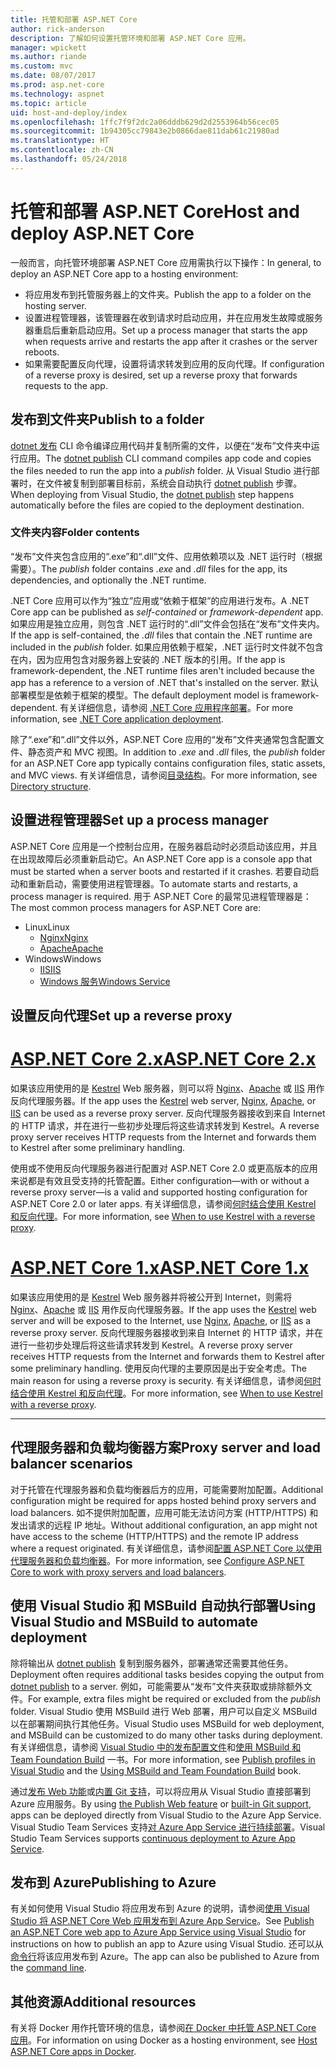 ```yaml
---
title: 托管和部署 ASP.NET Core
author: rick-anderson
description: 了解如何设置托管环境和部署 ASP.NET Core 应用。
manager: wpickett
ms.author: riande
ms.custom: mvc
ms.date: 08/07/2017
ms.prod: asp.net-core
ms.technology: aspnet
ms.topic: article
uid: host-and-deploy/index
ms.openlocfilehash: 1ffc7f9f2dc2a06dddb629d2d2553964b56cec05
ms.sourcegitcommit: 1b94305cc79843e2b0866dae811dab61c21980ad
ms.translationtype: HT
ms.contentlocale: zh-CN
ms.lasthandoff: 05/24/2018
---
```

# <a name="host-and-deploy-aspnet-core"></a><span data-ttu-id="9f21c-103">托管和部署 ASP.NET Core</span><span class="sxs-lookup"><span data-stu-id="9f21c-103">Host and deploy ASP.NET Core</span></span>

<span data-ttu-id="9f21c-104">一般而言，向托管环境部署 ASP.NET Core 应用需执行以下操作：</span><span class="sxs-lookup"><span data-stu-id="9f21c-104">In general, to deploy an ASP.NET Core app to a hosting environment:</span></span>

* <span data-ttu-id="9f21c-105">将应用发布到托管服务器上的文件夹。</span><span class="sxs-lookup"><span data-stu-id="9f21c-105">Publish the app to a folder on the hosting server.</span></span>
* <span data-ttu-id="9f21c-106">设置进程管理器，该管理器在收到请求时启动应用，并在应用发生故障或服务器重启后重新启动应用。</span><span class="sxs-lookup"><span data-stu-id="9f21c-106">Set up a process manager that starts the app when requests arrive and restarts the app after it crashes or the server reboots.</span></span>
* <span data-ttu-id="9f21c-107">如果需要配置反向代理，设置将请求转发到应用的反向代理。</span><span class="sxs-lookup"><span data-stu-id="9f21c-107">If configuration of a reverse proxy is desired, set up a reverse proxy that forwards requests to the app.</span></span>

## <a name="publish-to-a-folder"></a><span data-ttu-id="9f21c-108">发布到文件夹</span><span class="sxs-lookup"><span data-stu-id="9f21c-108">Publish to a folder</span></span>

<span data-ttu-id="9f21c-109">[dotnet 发布](/dotnet/articles/core/tools/dotnet-publish) CLI 命令编译应用代码并复制所需的文件，以便在“发布”文件夹中运行应用。</span><span class="sxs-lookup"><span data-stu-id="9f21c-109">The [dotnet publish](/dotnet/articles/core/tools/dotnet-publish) CLI command compiles app code and copies the files needed to run the app into a *publish* folder.</span></span> <span data-ttu-id="9f21c-110">从 Visual Studio 进行部署时，在文件被复制到部署目标前，系统会自动执行 [dotnet publish](/dotnet/core/tools/dotnet-publish) 步骤。</span><span class="sxs-lookup"><span data-stu-id="9f21c-110">When deploying from Visual Studio, the [dotnet publish](/dotnet/core/tools/dotnet-publish) step happens automatically before the files are copied to the deployment destination.</span></span>

### <a name="folder-contents"></a><span data-ttu-id="9f21c-111">文件夹内容</span><span class="sxs-lookup"><span data-stu-id="9f21c-111">Folder contents</span></span>

<span data-ttu-id="9f21c-112">“发布”文件夹包含应用的“.exe”和“.dll”文件、应用依赖项以及 .NET 运行时（根据需要）。</span><span class="sxs-lookup"><span data-stu-id="9f21c-112">The *publish* folder contains *.exe* and *.dll* files for the app, its dependencies, and optionally the .NET runtime.</span></span>

<span data-ttu-id="9f21c-113">.NET Core 应用可以作为“独立”应用或“依赖于框架”的应用进行发布。</span><span class="sxs-lookup"><span data-stu-id="9f21c-113">A .NET Core app can be published as *self-contained* or *framework-dependent* app.</span></span> <span data-ttu-id="9f21c-114">如果应用是独立应用，则包含 .NET 运行时的“.dll”文件会包括在“发布”文件夹内。</span><span class="sxs-lookup"><span data-stu-id="9f21c-114">If the app is self-contained, the *.dll* files that contain the .NET runtime are included in the *publish* folder.</span></span> <span data-ttu-id="9f21c-115">如果应用依赖于框架，.NET 运行时文件就不包含在内，因为应用包含对服务器上安装的 .NET 版本的引用。</span><span class="sxs-lookup"><span data-stu-id="9f21c-115">If the app is framework-dependent, the .NET runtime files aren't included because the app has a reference to a version of .NET that's installed on the server.</span></span> <span data-ttu-id="9f21c-116">默认部署模型是依赖于框架的模型。</span><span class="sxs-lookup"><span data-stu-id="9f21c-116">The default deployment model is framework-dependent.</span></span> <span data-ttu-id="9f21c-117">有关详细信息，请参阅 [.NET Core 应用程序部署](/dotnet/articles/core/deploying/index)。</span><span class="sxs-lookup"><span data-stu-id="9f21c-117">For more information, see [.NET Core application deployment](/dotnet/articles/core/deploying/index).</span></span>

<span data-ttu-id="9f21c-118">除了“.exe”和“.dll”文件以外，ASP.NET Core 应用的“发布”文件夹通常包含配置文件、静态资产和 MVC 视图。</span><span class="sxs-lookup"><span data-stu-id="9f21c-118">In addition to *.exe* and *.dll* files, the *publish* folder for an ASP.NET Core app typically contains configuration files, static assets, and MVC views.</span></span> <span data-ttu-id="9f21c-119">有关详细信息，请参阅[目录结构](xref:host-and-deploy/directory-structure)。</span><span class="sxs-lookup"><span data-stu-id="9f21c-119">For more information, see [Directory structure](xref:host-and-deploy/directory-structure).</span></span>

## <a name="set-up-a-process-manager"></a><span data-ttu-id="9f21c-120">设置进程管理器</span><span class="sxs-lookup"><span data-stu-id="9f21c-120">Set up a process manager</span></span>

<span data-ttu-id="9f21c-121">ASP.NET Core 应用是一个控制台应用，在服务器启动时必须启动该应用，并且在出现故障后必须重新启动它。</span><span class="sxs-lookup"><span data-stu-id="9f21c-121">An ASP.NET Core app is a console app that must be started when a server boots and restarted if it crashes.</span></span> <span data-ttu-id="9f21c-122">若要自动启动和重新启动，需要使用进程管理器。</span><span class="sxs-lookup"><span data-stu-id="9f21c-122">To automate starts and restarts, a process manager is required.</span></span> <span data-ttu-id="9f21c-123">用于 ASP.NET Core 的最常见进程管理器是：</span><span class="sxs-lookup"><span data-stu-id="9f21c-123">The most common process managers for ASP.NET Core are:</span></span>

* <span data-ttu-id="9f21c-124">Linux</span><span class="sxs-lookup"><span data-stu-id="9f21c-124">Linux</span></span>
  * [<span data-ttu-id="9f21c-125">Nginx</span><span class="sxs-lookup"><span data-stu-id="9f21c-125">Nginx</span></span>](xref:host-and-deploy/linux-nginx)
  * [<span data-ttu-id="9f21c-126">Apache</span><span class="sxs-lookup"><span data-stu-id="9f21c-126">Apache</span></span>](xref:host-and-deploy/linux-apache)
* <span data-ttu-id="9f21c-127">Windows</span><span class="sxs-lookup"><span data-stu-id="9f21c-127">Windows</span></span>
  * [<span data-ttu-id="9f21c-128">IIS</span><span class="sxs-lookup"><span data-stu-id="9f21c-128">IIS</span></span>](xref:host-and-deploy/iis/index)
  * [<span data-ttu-id="9f21c-129">Windows 服务</span><span class="sxs-lookup"><span data-stu-id="9f21c-129">Windows Service</span></span>](xref:host-and-deploy/windows-service)

## <a name="set-up-a-reverse-proxy"></a><span data-ttu-id="9f21c-130">设置反向代理</span><span class="sxs-lookup"><span data-stu-id="9f21c-130">Set up a reverse proxy</span></span>

# <a name="aspnet-core-2xtabaspnetcore2x"></a>[<span data-ttu-id="9f21c-131">ASP.NET Core 2.x</span><span class="sxs-lookup"><span data-stu-id="9f21c-131">ASP.NET Core 2.x</span></span>](#tab/aspnetcore2x)

<span data-ttu-id="9f21c-132">如果该应用使用的是 [Kestrel](xref:fundamentals/servers/kestrel) Web 服务器，则可以将 [Nginx](xref:host-and-deploy/linux-nginx)、[Apache](xref:host-and-deploy/linux-apache) 或 [IIS](xref:host-and-deploy/iis/index) 用作反向代理服务器。</span><span class="sxs-lookup"><span data-stu-id="9f21c-132">If the app uses the [Kestrel](xref:fundamentals/servers/kestrel) web server, [Nginx](xref:host-and-deploy/linux-nginx), [Apache](xref:host-and-deploy/linux-apache), or [IIS](xref:host-and-deploy/iis/index) can be used as a reverse proxy server.</span></span> <span data-ttu-id="9f21c-133">反向代理服务器接收到来自 Internet 的 HTTP 请求，并在进行一些初步处理后将这些请求转发到 Kestrel。</span><span class="sxs-lookup"><span data-stu-id="9f21c-133">A reverse proxy server receives HTTP requests from the Internet and forwards them to Kestrel after some preliminary handling.</span></span>

<span data-ttu-id="9f21c-134">使用或不使用反向代理服务器进行配置对 ASP.NET Core 2.0 或更高版本的应用来说都是有效且受支持的托管配置。</span><span class="sxs-lookup"><span data-stu-id="9f21c-134">Either configuration&mdash;with or without a reverse proxy server&mdash;is a valid and supported hosting configuration for ASP.NET Core 2.0 or later apps.</span></span> <span data-ttu-id="9f21c-135">有关详细信息，请参阅[何时结合使用 Kestrel 和反向代理](xref:fundamentals/servers/kestrel#when-to-use-kestrel-with-a-reverse-proxy)。</span><span class="sxs-lookup"><span data-stu-id="9f21c-135">For more information, see [When to use Kestrel with a reverse proxy](xref:fundamentals/servers/kestrel#when-to-use-kestrel-with-a-reverse-proxy).</span></span>

# <a name="aspnet-core-1xtabaspnetcore1x"></a>[<span data-ttu-id="9f21c-136">ASP.NET Core 1.x</span><span class="sxs-lookup"><span data-stu-id="9f21c-136">ASP.NET Core 1.x</span></span>](#tab/aspnetcore1x)

<span data-ttu-id="9f21c-137">如果该应用使用的是 [Kestrel](xref:fundamentals/servers/kestrel) Web 服务器并将被公开到 Internet，则需将 [Nginx](xref:host-and-deploy/linux-nginx)、[Apache](xref:host-and-deploy/linux-apache) 或 [IIS](xref:host-and-deploy/iis/index) 用作反向代理服务器。</span><span class="sxs-lookup"><span data-stu-id="9f21c-137">If the app uses the [Kestrel](xref:fundamentals/servers/kestrel) web server and will be exposed to the Internet, use [Nginx](xref:host-and-deploy/linux-nginx), [Apache](xref:host-and-deploy/linux-apache), or [IIS](xref:host-and-deploy/iis/index) as a reverse proxy server.</span></span> <span data-ttu-id="9f21c-138">反向代理服务器接收到来自 Internet 的 HTTP 请求，并在进行一些初步处理后将这些请求转发到 Kestrel。</span><span class="sxs-lookup"><span data-stu-id="9f21c-138">A reverse proxy server receives HTTP requests from the Internet and forwards them to Kestrel after some preliminary handling.</span></span> <span data-ttu-id="9f21c-139">使用反向代理的主要原因是出于安全考虑。</span><span class="sxs-lookup"><span data-stu-id="9f21c-139">The main reason for using a reverse proxy is security.</span></span> <span data-ttu-id="9f21c-140">有关详细信息，请参阅[何时结合使用 Kestrel 和反向代理](xref:fundamentals/servers/kestrel?tabs=aspnetcore1x#when-to-use-kestrel-with-a-reverse-proxy)。</span><span class="sxs-lookup"><span data-stu-id="9f21c-140">For more information, see [When to use Kestrel with a reverse proxy](xref:fundamentals/servers/kestrel?tabs=aspnetcore1x#when-to-use-kestrel-with-a-reverse-proxy).</span></span>

---

## <a name="proxy-server-and-load-balancer-scenarios"></a><span data-ttu-id="9f21c-141">代理服务器和负载均衡器方案</span><span class="sxs-lookup"><span data-stu-id="9f21c-141">Proxy server and load balancer scenarios</span></span>

<span data-ttu-id="9f21c-142">对于托管在代理服务器和负载均衡器后方的应用，可能需要附加配置。</span><span class="sxs-lookup"><span data-stu-id="9f21c-142">Additional configuration might be required for apps hosted behind proxy servers and load balancers.</span></span> <span data-ttu-id="9f21c-143">如不提供附加配置，应用可能无法访问方案 (HTTP/HTTPS) 和发出请求的远程 IP 地址。</span><span class="sxs-lookup"><span data-stu-id="9f21c-143">Without additional configuration, an app might not have access to the scheme (HTTP/HTTPS) and the remote IP address where a request originated.</span></span> <span data-ttu-id="9f21c-144">有关详细信息，请参阅[配置 ASP.NET Core 以使用代理服务器和负载均衡器](xref:host-and-deploy/proxy-load-balancer)。</span><span class="sxs-lookup"><span data-stu-id="9f21c-144">For more information, see [Configure ASP.NET Core to work with proxy servers and load balancers](xref:host-and-deploy/proxy-load-balancer).</span></span>

## <a name="using-visual-studio-and-msbuild-to-automate-deployment"></a><span data-ttu-id="9f21c-145">使用 Visual Studio 和 MSBuild 自动执行部署</span><span class="sxs-lookup"><span data-stu-id="9f21c-145">Using Visual Studio and MSBuild to automate deployment</span></span>

<span data-ttu-id="9f21c-146">除将输出从 [dotnet publish](/dotnet/core/tools/dotnet-publish) 复制到服务器外，部署通常还需要其他任务。</span><span class="sxs-lookup"><span data-stu-id="9f21c-146">Deployment often requires additional tasks besides copying the output from [dotnet publish](/dotnet/core/tools/dotnet-publish) to a server.</span></span> <span data-ttu-id="9f21c-147">例如，可能需要从“发布”文件夹获取或排除额外文件。</span><span class="sxs-lookup"><span data-stu-id="9f21c-147">For example, extra files might be required or excluded from the *publish* folder.</span></span> <span data-ttu-id="9f21c-148">Visual Studio 使用 MSBuild 进行 Web 部署，用户可以自定义 MSBuild 以在部署期间执行其他任务。</span><span class="sxs-lookup"><span data-stu-id="9f21c-148">Visual Studio uses MSBuild for web deployment, and MSBuild can be customized to do many other tasks during deployment.</span></span> <span data-ttu-id="9f21c-149">有关详细信息，请参阅 [Visual Studio 中的发布配置文件](xref:host-and-deploy/visual-studio-publish-profiles)和[使用 MSBuild 和 Team Foundation Build](http://msbuildbook.com/) 一书。</span><span class="sxs-lookup"><span data-stu-id="9f21c-149">For more information, see [Publish profiles in Visual Studio](xref:host-and-deploy/visual-studio-publish-profiles) and the [Using MSBuild and Team Foundation Build](http://msbuildbook.com/) book.</span></span>

<span data-ttu-id="9f21c-150">通过[发布 Web 功能](xref:tutorials/publish-to-azure-webapp-using-vs)或[内置 Git 支持](xref:host-and-deploy/azure-apps/azure-continuous-deployment)，可以将应用从 Visual Studio 直接部署到 Azure 应用服务。</span><span class="sxs-lookup"><span data-stu-id="9f21c-150">By using [the Publish Web feature](xref:tutorials/publish-to-azure-webapp-using-vs) or [built-in Git support](xref:host-and-deploy/azure-apps/azure-continuous-deployment), apps can be deployed directly from Visual Studio to the Azure App Service.</span></span> <span data-ttu-id="9f21c-151">Visual Studio Team Services 支持[对 Azure App Service 进行持续部署](/vsts/build-release/apps/cd/azure/aspnet-core-to-azure-webapp?tabs=vsts)。</span><span class="sxs-lookup"><span data-stu-id="9f21c-151">Visual Studio Team Services supports [continuous deployment to Azure App Service](/vsts/build-release/apps/cd/azure/aspnet-core-to-azure-webapp?tabs=vsts).</span></span>

## <a name="publishing-to-azure"></a><span data-ttu-id="9f21c-152">发布到 Azure</span><span class="sxs-lookup"><span data-stu-id="9f21c-152">Publishing to Azure</span></span>

<span data-ttu-id="9f21c-153">有关如何使用 Visual Studio 将应用发布到 Azure 的说明，请参阅[使用 Visual Studio 将 ASP.NET Core Web 应用发布到 Azure App Service](xref:tutorials/publish-to-azure-webapp-using-vs)。</span><span class="sxs-lookup"><span data-stu-id="9f21c-153">See [Publish an ASP.NET Core web app to Azure App Service using Visual Studio](xref:tutorials/publish-to-azure-webapp-using-vs) for instructions on how to publish an app to Azure using Visual Studio.</span></span> <span data-ttu-id="9f21c-154">还可以从[命令行](xref:tutorials/publish-to-azure-webapp-using-cli)将该应用发布到 Azure。</span><span class="sxs-lookup"><span data-stu-id="9f21c-154">The app can also be published to Azure from the [command line](xref:tutorials/publish-to-azure-webapp-using-cli).</span></span>

## <a name="additional-resources"></a><span data-ttu-id="9f21c-155">其他资源</span><span class="sxs-lookup"><span data-stu-id="9f21c-155">Additional resources</span></span>

<span data-ttu-id="9f21c-156">有关将 Docker 用作托管环境的信息，请参阅[在 Docker 中托管 ASP.NET Core 应用](xref:host-and-deploy/docker/index)。</span><span class="sxs-lookup"><span data-stu-id="9f21c-156">For information on using Docker as a hosting environment, see [Host ASP.NET Core apps in Docker](xref:host-and-deploy/docker/index).</span></span>
